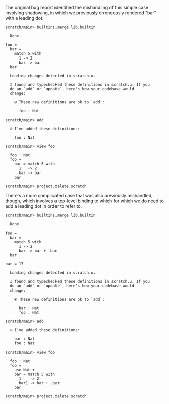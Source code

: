 The original bug report identified the mishandling of this simple case involving shadowing, in which we previously
erroneously rendered "bar" with a leading dot.

``` ucm
scratch/main> builtins.merge lib.builtin

  Done.
```

``` unison
foo =
  bar =
    match 5 with
      1 -> 2
      bar -> bar
  bar
```

``` ucm :added-by-ucm
  Loading changes detected in scratch.u.

  I found and typechecked these definitions in scratch.u. If you
  do an `add` or `update`, here's how your codebase would
  change:

    ⍟ These new definitions are ok to `add`:
    
      foo : Nat
```

``` ucm
scratch/main> add

  ⍟ I've added these definitions:

    foo : Nat

scratch/main> view foo

  foo : Nat
  foo =
    bar = match 5 with
      1   -> 2
      bar -> bar
    bar
```

``` ucm
scratch/main> project.delete scratch
```

There's a more complicated case that was also previously mishandled, though, which involves a top-level binding to which
for which we do need to add a leading dot in order to refer to.

``` ucm
scratch/main> builtins.merge lib.builtin

  Done.
```

``` unison
foo =
  bar =
    match 5 with
      1 -> 2
      bar -> bar + .bar
  bar

bar = 17
```

``` ucm :added-by-ucm
  Loading changes detected in scratch.u.

  I found and typechecked these definitions in scratch.u. If you
  do an `add` or `update`, here's how your codebase would
  change:

    ⍟ These new definitions are ok to `add`:
    
      bar : Nat
      foo : Nat
```

``` ucm
scratch/main> add

  ⍟ I've added these definitions:

    bar : Nat
    foo : Nat

scratch/main> view foo

  foo : Nat
  foo =
    use Nat +
    bar = match 5 with
      1    -> 2
      bar1 -> bar + .bar
    bar
```

``` ucm
scratch/main> project.delete scratch
```
